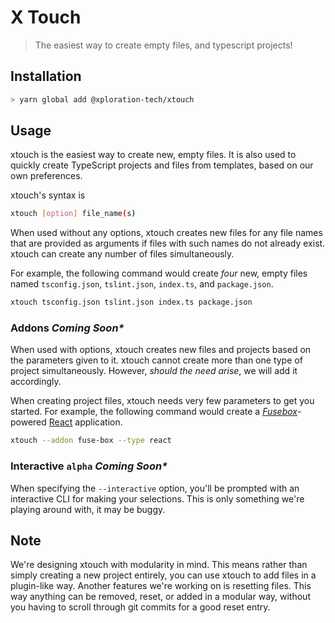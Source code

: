 # X Touch

> The easiest way to create empty files, and typescript projects!

## Installation

```bash
> yarn global add @xploration-tech/xtouch
```

## Usage

xtouch is the easiest way to create new, empty files. It is also used to quickly create TypeScript projects and files from templates, based on our own preferences.

xtouch's syntax is

```bash
xtouch [option] file_name(s)
```

When used without any options, xtouch creates new files for any file names that are provided as arguments if files with such names do not already exist. xtouch can create any number of files simultaneously.

For example, the following command would create _four_ new, empty files named `tsconfig.json`, `tslint.json`, `index.ts`, and `package.json`.

```bash
xtouch tsconfig.json tslint.json index.ts package.json
```

### Addons _Coming Soon\*_

When used with options, xtouch creates new files and projects based on the parameters given to it. xtouch cannot create more than one type of project simultaneously. However, _should the need arise_, we will add it accordingly.

When creating project files, xtouch needs very few parameters to get you started. For example, the following command would create a _[Fusebox](https://fuse-box.org)_-powered [React](https://reactjs.org) application.

```bash
xtouch --addon fuse-box --type react
```

### Interactive `alpha` _Coming Soon\*_

When specifying the `--interactive` option, you'll be prompted with an interactive CLI for making your selections. This is only something we're playing around with, it may be buggy.

## Note

We're designing xtouch with modularity in mind. This means rather than simply creating a new project entirely, you can use xtouch to add files in a plugin-like way. Another features we're working on is resetting files. This way anything can be removed, reset, or added in a modular way, without you having to scroll through git commits for a good reset entry.
